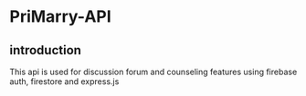 # PriMarry-API

## introduction
This api is used for discussion forum and counseling features using firebase auth, firestore and express.js
